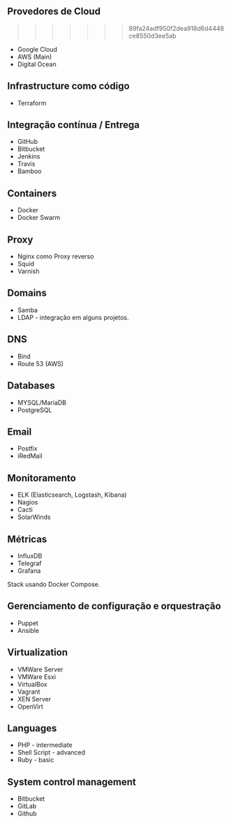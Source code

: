 ## Provedores de Cloud
>>>>>>> 89fa24adf950f2dea918d6d4448ce8550d3ee5ab
* Google Cloud
* AWS (Main)
* Digital Ocean

## Infrastructure como código
* Terraform

## Integração contínua / Entrega
* GitHub
* Bitbucket
* Jenkins
* Travis
* Bamboo

## Containers
* Docker
* Docker Swarm

## Proxy
* Nginx como Proxy reverso
* Squid
* Varnish

## Domains
* Samba
* LDAP - integração em alguns projetos.

## DNS
* Bind
* Route 53 (AWS)

## Databases
* MYSQL/MariaDB
* PostgreSQL

## Email
* Postfix
* iRedMail

## Monitoramento
* ELK (Elasticsearch, Logstash, Kibana)
* Nagios
* Cacti
* SolarWinds

## Métricas
* InfluxDB
* Telegraf
* Grafana

Stack usando Docker Compose.

## Gerenciamento de configuração e orquestração
* Puppet
* Ansible

## Virtualization
* VMWare Server
* VMWare Esxi
* VirtualBox
* Vagrant
* XEN Server
* OpenVirt

## Languages
* PHP - intermediate
* Shell Script - advanced
* Ruby - basic

## System control management
* Bitbucket
* GitLab
* Github
